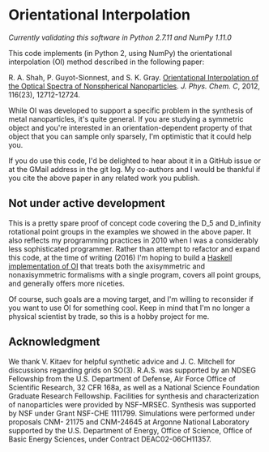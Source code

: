 # Orientational Interpolation

*Currently validating this software in Python 2.7.11 and NumPy 1.11.0*

This code implements (in Python 2, using NumPy) the orientational
interpolation (OI) method described in the following paper:

R. A. Shah, P. Guyot-Sionnest, and S. K. Gray. [Orientational
Interpolation of the Optical Spectra of Nonspherical
Nanoparticles](http://dx.doi.org//10.1021/jp300621q). *J. Phys. Chem. C*,
2012, 116(23), 12712-12724.

While OI was developed to support a specific problem in the synthesis
of metal nanoparticles, it's quite general. If you are studying a
symmetric object and you're interested in an orientation-dependent
property of that object that you can sample only sparsely, I'm
optimistic that it could help you.

If you do use this code, I'd be delighted to hear about it in a GitHub
issue or at the GMail address in the git log. My co-authors and I
would be thankful if you cite the above paper in any related work you
publish.

## Not under active development

This is a pretty spare proof of concept code covering the D_5 and D_infinity
rotational point groups in the examples we showed in the above paper. It also
reflects my programming practices in 2010 when I was a considerably less
sophisticated programmer. Rather than attempt to refactor and expand this code,
at the time of writing (2016) I'm hoping to build a [Haskell implementation of
OI](https://github.com/ramanshah/oi_haskell) that treats both the axisymmetric
and nonaxisymmetric formalisms with a single program, covers all point groups,
and generally offers more niceties.

Of course, such goals are a moving target, and I'm willing to
reconsider if you want to use OI for something cool. Keep in mind that
I'm no longer a physical scientist by trade, so this is a hobby
project for me.

## Acknowledgment

We thank V. Kitaev for helpful synthetic advice and J. C. Mitchell
for discussions regarding grids on SO(3). R.A.S. was supported by an
NDSEG Fellowship from the U.S. Department of Defense, Air Force Office
of Scientific Research, 32 CFR 168a, as well as a National Science
Foundation Graduate Research Fellowship. Facilities for synthesis and
characterization of nanoparticles were provided by NSF-MRSEC.
Synthesis was supported by NSF under Grant NSF-CHE
1111799. Simulations were performed under proposals CNM- 21175 and
CNM-24645 at Argonne National Laboratory supported by the
U.S. Department of Energy, Office of Science, Office of Basic Energy
Sciences, under Contract DEAC02-06CH11357.

